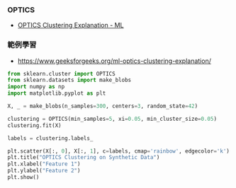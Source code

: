 ### OPTICS
- [OPTICS Clustering Explanation - ML](https://www.geeksforgeeks.org/ml-optics-clustering-explanation/)
### 範例學習
- https://www.geeksforgeeks.org/ml-optics-clustering-explanation/
```python
from sklearn.cluster import OPTICS
from sklearn.datasets import make_blobs
import numpy as np
import matplotlib.pyplot as plt

X, _ = make_blobs(n_samples=300, centers=3, random_state=42)

clustering = OPTICS(min_samples=5, xi=0.05, min_cluster_size=0.05)
clustering.fit(X)

labels = clustering.labels_

plt.scatter(X[:, 0], X[:, 1], c=labels, cmap='rainbow', edgecolor='k')
plt.title("OPTICS Clustering on Synthetic Data")
plt.xlabel("Feature 1")
plt.ylabel("Feature 2")
plt.show()
```
